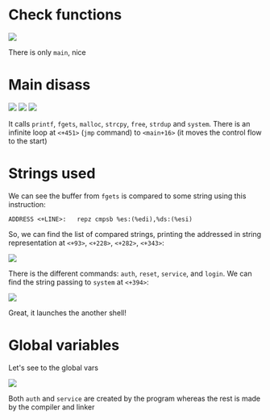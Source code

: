 # Check functions

![](/Users/a19523132/school/Rainfall/level8/Ressources/img/gdb_launch.png)

There is only `main`, nice

# Main disass

![](/Users/a19523132/school/Rainfall/level8/Ressources/img/main_disass_1.png)
![](/Users/a19523132/school/Rainfall/level8/Ressources/img/main_disass_2.png)
![](/Users/a19523132/school/Rainfall/level8/Ressources/img/main_disass_3.png)

It calls `printf`, `fgets`, `malloc`, `strcpy`, `free`, `strdup` and `system`.
There is an infinite loop at `<+451>` (`jmp` command) to `<main+16>` (it moves the control flow to the start)

# Strings used

We can see the buffer from `fgets` is compared to some string using this instruction:

`ADDRESS <+LINE>:   repz cmpsb %es:(%edi),%ds:(%esi)`

So, we can find the list of compared strings, printing the addressed in string representation at `<+93>`, `<+228>`, `<+282>`, `<+343>`:

![](/Users/a19523132/school/Rainfall/level8/Ressources/img/compared_strings.png)

There is the different commands: `auth`, `reset`, `service`, and `login`. We can find the string passing to `system` at `<+394>`:

![](/Users/a19523132/school/Rainfall/level8/Ressources/img/bin_sh.png)

Great, it launches the another shell!

# Global variables

Let's see to the global vars

![](/Users/a19523132/school/Rainfall/level8/Ressources/img/global_vars.png)

Both `auth` and `service` are created by the program whereas the rest is made by the compiler and linker
